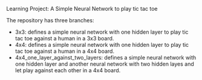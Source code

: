 Learning Project: A Simple Neural Network to play tic tac toe

The repository has three branches:
- 3x3: defines a simple neural network with one hidden layer to play tic tac toe against a human in a 3x3 board.
- 4x4: defines a simple neural network with one hidden layer to play tic tac toe against a human in a 4x4 board.
- 4x4_one_layer_against_two_layers: defines a simple neural network with one hidden layer and another neural network with two hidden layes and let play against each other in a 4x4 board.
